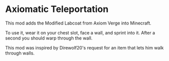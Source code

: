# Axiomatic Teleportation

This mod adds the Modified Labcoat from Axiom Verge into Minecraft.

To use it, wear it on your chest slot, face a wall, and sprint into it.
After a second you should warp through the wall.

This mod was inspired by Direwolf20's request for an item that lets him walk through walls.
